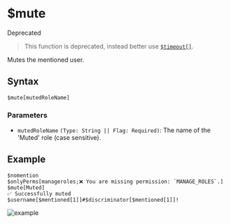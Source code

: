 # $mute
<div class="functionTags">
  <span id="DeprectedTag">Deprecated</span>
</div>

> This function is deprecated, instead better use [`$timeout[]`](https://nilpointer-software.github.io/bdfd-wiki/bdscript/timeout.html).

Mutes the mentioned user.

## Syntax
```
$mute[mutedRoleName]
```

### Parameters
- `mutedRoleName` `(Type: String || Flag: Required)`: The name of the 'Muted' role (case sensitive).

## Example
```
$nomention
$onlyPerms[manageroles;❌ You are missing permission: `MANAGE_ROLES`.]
$mute[Muted]
✅ Successfully muted $username[$mentioned[1]]#$discriminator[$mentioned[1]]!
```

![example](https://user-images.githubusercontent.com/69215413/123551542-4aef2f00-d740-11eb-82ca-381f5c5efcb3.png)
